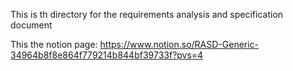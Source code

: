 This is th directory for the requirements analysis and specification document

This the notion page: https://www.notion.so/RASD-Generic-34964b8f8e864f779214b844bf39733f?pvs=4

